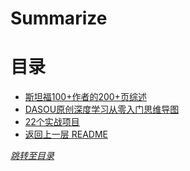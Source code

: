 # Summarize

# 目录
- [斯坦福100+作者的200+页综述](https://arxiv.org/abs/2108.07258)
- [DASOU原创深度学习从零入门思维导图](./papers/DASOU原创深度学习从零入门思维导图.xmind)
- [22个实战项目](./papers/22个实战项目.xmind)
- [返回上一层 README](../README.md)


*[跳转至目录](#目录)*